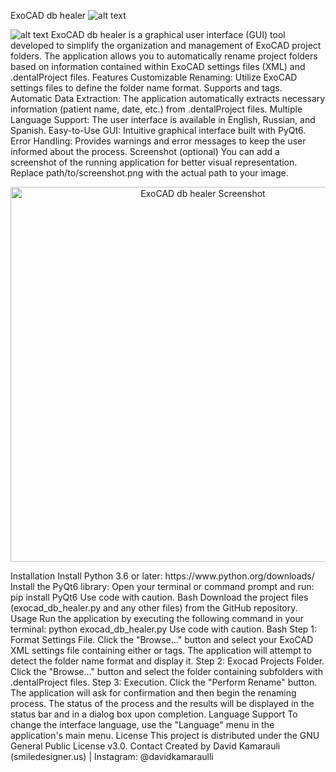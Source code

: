 ExoCAD db healer
![alt text](https://img.shields.io/badge/Python-3.6+-blue.svg)

![alt text](https://img.shields.io/badge/License-GPLv3-blue.svg)
ExoCAD db healer is a graphical user interface (GUI) tool developed to simplify the organization and management of ExoCAD project folders. The application allows you to automatically rename project folders based on information contained within ExoCAD settings files (XML) and .dentalProject files.
Features
Customizable Renaming: Utilize ExoCAD settings files to define the folder name format. Supports <FilenameTemplate> and <PathTemplate> tags.
Automatic Data Extraction: The application automatically extracts necessary information (patient name, date, etc.) from .dentalProject files.
Multiple Language Support: The user interface is available in English, Russian, and Spanish.
Easy-to-Use GUI: Intuitive graphical interface built with PyQt6.
Error Handling: Provides warnings and error messages to keep the user informed about the process.
Screenshot (optional)
You can add a screenshot of the running application for better visual representation. Replace path/to/screenshot.png with the actual path to your image.
<p align="center">
<img src="path/to/screenshot.png" alt="ExoCAD db healer Screenshot" width="600">
</p>
Installation
Install Python 3.6 or later: https://www.python.org/downloads/
Install the PyQt6 library:
Open your terminal or command prompt and run:
pip install PyQt6
Use code with caution.
Bash
Download the project files (exocad_db_healer.py and any other files) from the GitHub repository.
Usage
Run the application by executing the following command in your terminal:
python exocad_db_healer.py
Use code with caution.
Bash
Step 1: Format Settings File. Click the "Browse..." button and select your ExoCAD XML settings file containing either <FilenameTemplate> or <PathTemplate> tags. The application will attempt to detect the folder name format and display it.
Step 2: Exocad Projects Folder. Click the "Browse..." button and select the folder containing subfolders with .dentalProject files.
Step 3: Execution. Click the "Perform Rename" button. The application will ask for confirmation and then begin the renaming process.
The status of the process and the results will be displayed in the status bar and in a dialog box upon completion.
Language Support
To change the interface language, use the "Language" menu in the application's main menu.
License
This project is distributed under the GNU General Public License v3.0.
Contact
Created by David Kamarauli (smiledesigner.us) | Instagram: @davidkamaraulli
